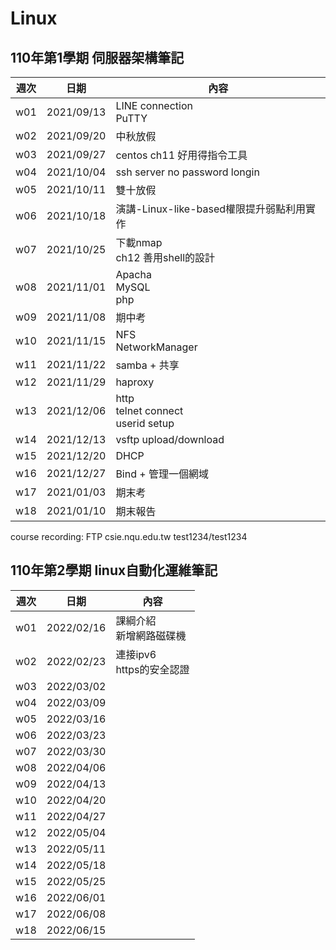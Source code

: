 # Linux
## 110年第1學期 伺服器架構筆記

週次 | 日期 | 內容
----|------|-------
w01 | 2021/09/13 | LINE connection<br>PuTTY
w02 | 2021/09/20 | 中秋放假
w03 | 2021/09/27 | centos ch11 好用得指令工具
w04 | 2021/10/04 | ssh server no password longin
w05 | 2021/10/11 | 雙十放假
w06 | 2021/10/18 | 演講-Linux-like-based權限提升弱點利用實作
w07 | 2021/10/25 | 下載nmap<br>ch12 善用shell的設計
w08 | 2021/11/01 | Apacha<br>MySQL<br>php
w09 | 2021/11/08 | 期中考
w10 | 2021/11/15 | NFS<br>NetworkManager
w11 | 2021/11/22 | samba + 共享
w12 | 2021/11/29 | haproxy
w13 | 2021/12/06 | http<br>telnet connect<br>userid setup
w14 | 2021/12/13 | vsftp upload/download
w15 | 2021/12/20 | DHCP
w16 | 2021/12/27 | Bind + 管理一個網域
w17 | 2021/01/03 | 期末考
w18 | 2021/01/10 | 期末報告


course recording:  FTP csie.nqu.edu.tw  test1234/test1234


## 110年第2學期 linux自動化運維筆記
週次 | 日期 | 內容
----|------|-------
w01 | 2022/02/16 | 課綱介紹<br>新增網路磁碟機
w02 | 2022/02/23 | 連接ipv6<br>https的安全認證
w03 | 2022/03/02 | 
w04 | 2022/03/09 | 
w05 | 2022/03/16 | 
w06 | 2022/03/23 | 
w07 | 2022/03/30 | 
w08 | 2022/04/06 | 
w09 | 2022/04/13 | 
w10 | 2022/04/20 | 
w11 | 2022/04/27 | 
w12 | 2022/05/04 | 
w13 | 2022/05/11 | 
w14 | 2022/05/18 | 
w15 | 2022/05/25 | 
w16 | 2022/06/01 | 
w17 | 2022/06/08 | 
w18 | 2022/06/15 | 